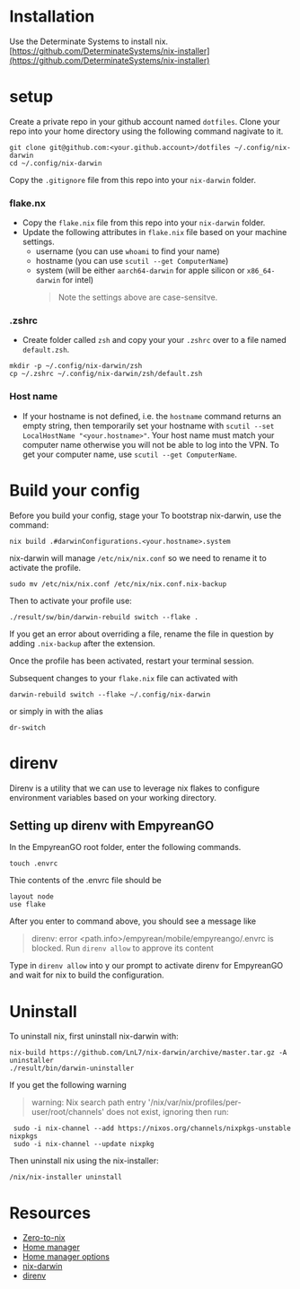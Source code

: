 # Installation

Use the Determinate Systems to install nix.
[https://github.com/DeterminateSystems/nix-installer](https://github.com/DeterminateSystems/nix-installer)

# setup

Create a private repo in your github account named `dotfiles`.
Clone your repo into your home directory using the following command nagivate to it.

```
git clone git@github.com:<your.github.account>/dotfiles ~/.config/nix-darwin
cd ~/.config/nix-darwin
```

Copy the `.gitignore` file from this repo into your `nix-darwin` folder.

### flake.nx

- Copy the `flake.nix` file from this repo into your `nix-darwin` folder.
- Update the following attributes in `flake.nix` file based on your machine settings.
  - username (you can use `whoami` to find your name)
  - hostname (you can use `scutil --get ComputerName`)
  - system (will be either `aarch64-darwin` for apple silicon or `x86_64-darwin` for intel)
    > Note the settings above are case-sensitve.

### .zshrc

- Create folder called `zsh` and copy your your `.zshrc` over to a file named `default.zsh`.

```
mkdir -p ~/.config/nix-darwin/zsh
cp ~/.zshrc ~/.config/nix-darwin/zsh/default.zsh
```

### Host name

- If your hostname is not defined, i.e. the `hostname` command returns an empty string, then temporarily set your hostname with `scutil --set LocalHostName "<your.hostname>"`. Your host name must match your computer name otherwise you will not be able to log into the VPN. To get your computer name, use `scutil --get ComputerName`.

# Build your config

Before you build your config, stage your
To bootstrap nix-darwin, use the command:

```
nix build .#darwinConfigurations.<your.hostname>.system
```

nix-darwin will manage `/etc/nix/nix.conf` so we need to rename it to activate the profile.

```
sudo mv /etc/nix/nix.conf /etc/nix/nix.conf.nix-backup
```

Then to activate your profile use:

```
./result/sw/bin/darwin-rebuild switch --flake .
```

If you get an error about overriding a file, rename the file in question by adding `.nix-backup` after the extension.

Once the profile has been activated, restart your terminal session.

Subsequent changes to your `flake.nix` file can activated with

```
darwin-rebuild switch --flake ~/.config/nix-darwin
```

or simply in with the alias

```
dr-switch
```

# direnv

Direnv is a utility that we can use to leverage nix flakes to configure environment variables based
on your working directory.

## Setting up direnv with EmpyreanGO

In the EmpyreanGO root folder, enter the following commands.

```
touch .envrc
```

Thie contents of the .envrc file should be

```
layout node
use flake
```

After you enter to command above, you should see a message like

> direnv: error <path.info>/empyrean/mobile/empyreango/.envrc is blocked. Run `direnv allow` to approve its content

Type in `direnv allow` into y our prompt to activate direnv for EmpyreanGO and wait for nix to build the configuration.

# Uninstall

To uninstall nix, first uninstall nix-darwin with:

```
nix-build https://github.com/LnL7/nix-darwin/archive/master.tar.gz -A uninstaller
./result/bin/darwin-uninstaller
```

If you get the following warning

> warning: Nix search path entry '/nix/var/nix/profiles/per-user/root/channels' does not exist, ignoring
> then run:

```
 sudo -i nix-channel --add https://nixos.org/channels/nixpkgs-unstable nixpkgs
 sudo -i nix-channel --update nixpkg
```

Then uninstall nix using the nix-installer:

```
/nix/nix-installer uninstall
```

# Resources

- [Zero-to-nix](https://zero-to-nix.com/)
- [Home manager](https://nix-community.github.io/home-manager/)
- [Home manager options](https://nix-community.github.io/home-manager/options.html)
- [nix-darwin](https://daiderd.com/nix-darwin/manual/index.html)
- [direnv](https://direnv.net/)
